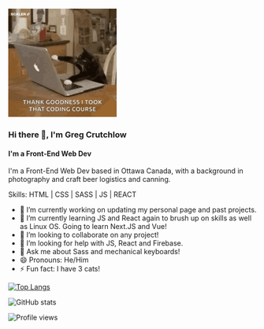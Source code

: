 ![](codingcat.gif)

### Hi there 👋, I'm Greg Crutchlow
#### I'm a Front-End Web Dev
I'm a Front-End Web Dev based in Ottawa Canada, with a background in photography and craft beer logistics and canning.

Skills: HTML | CSS | SASS | JS | REACT

- 🔭 I’m currently working on updating my personal page and past projects. 
- 🌱 I’m currently learning JS and React again to brush up on skills as well as Linux OS. Going to learn Next.JS and Vue!
- 👯 I’m looking to collaborate on any project! 
- 🤔 I’m looking for help with JS, React and Firebase. 
- 💬 Ask me about Sass and mechanical keyboards!
- 😄 Pronouns: He/Him 
- ⚡ Fun fact: I have 3 cats! 

[![Top Langs](https://github-readme-stats.vercel.app/api/top-langs/?username=GregCrutchlow)](https://github.com/anuraghazra/github-readme-stats)

![GitHub stats](https://github-readme-stats.vercel.app/api?username=GregCrutchlow&show_icons=true)  

![Profile views](https://gpvc.arturio.dev/GregCrutchlow)  

